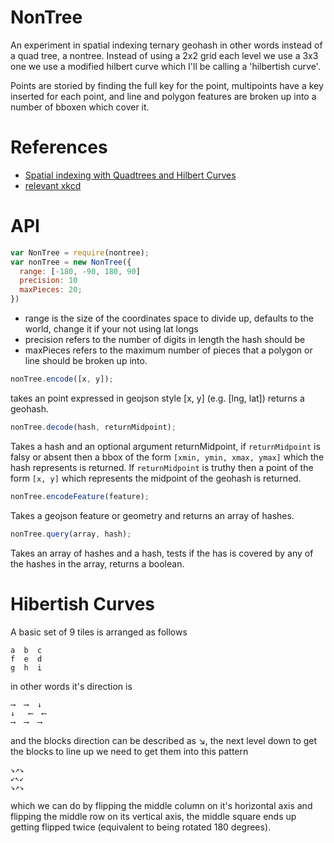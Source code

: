 NonTree
===

An experiment in spatial indexing ternary geohash in other words instead of a quad tree, a nontree.  Instead of using a 2x2 grid each level we use a 3x3 one we use a modified hilbert curve which I'll be calling a 'hilbertish curve'.

Points are storied by finding the full key for the point, multipoints have a key inserted for each point, and line and polygon features are broken up into a number of bboxen which cover it.

References 
===

- [Spatial indexing with Quadtrees and Hilbert Curves](http://blog.notdot.net/2009/11/Damn-Cool-Algorithms-Spatial-indexing-with-Quadtrees-and-Hilbert-Curves)
- [relevant xkcd](http://xkcd.com/195/)

API
===

```js
var NonTree = require(nontree);
var nonTree = new NonTree({
  range: [-180, -90, 180, 90]
  precision: 10
  maxPieces: 20;
})
```

- range is the size of the coordinates space to divide up, defaults to the world, change it if your not using lat longs
- precision refers to the number of digits in length the hash should be
- maxPieces refers to the maximum number of pieces that a polygon or line should be broken up into.

```js
nonTree.encode([x, y]);
```

takes an point expressed in geojson style [x, y] (e.g. [lng, lat]) returns a geohash.

```js
nonTree.decode(hash, returnMidpoint);
```

Takes a hash and an optional argument returnMidpoint, if `returnMidpoint` is falsy or absent then
 a bbox of the form `[xmin, ymin, xmax, ymax]` which the hash represents is returned. If `returnMidpoint` is truthy then a point of the form `[x, y]` which represents the midpoint of the geohash is returned.

 ```js
nonTree.encodeFeature(feature);
 ```

Takes a geojson feature or geometry and returns an array of hashes.

 ```js
nonTree.query(array, hash);
 ```

 Takes an array of hashes and a hash, tests if the has is covered by any of the hashes in the array, returns a boolean.
 
Hibertish Curves
====

A basic set of 9 tiles is arranged as follows

```
a  b  c
f  e  d
g  h  i
```

in other words it's direction is

```
⟶  ⟶  ↓
↓   ⟵  ⟵
⟶  ⟶  ⟶
```

and the blocks direction can be described as ↘, the next level down to get the blocks to line up we need to get them into this pattern

```
↘↗↘
↙↖↙
↘↗↘
```

which we can do by flipping the middle column on it's horizontal axis and flipping the middle row on its vertical axis, the middle square ends up getting flipped twice (equivalent to being rotated 180 degrees).